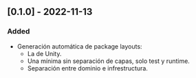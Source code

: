 ﻿## [0.1.0] - 2022-11-13
### Added
- Generación automática de package layouts:
  - La de Unity.
  - Una mínima sin separación de capas, solo test y runtime.
  - Separación entre dominio e infrestructura.